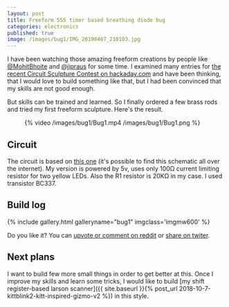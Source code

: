 ```yaml
---
layout: post
title: Freeform 555 timer based breathing diode bug
categories: electronics
published: true
image: /images/bug1/IMG_20190407_210103.jpg
---
```


I have been watching those amazing freeform creations by people like [@MohitBhoite](https://twitter.com/MohitBhoite) and [@jipraus](https://twitter.com/jipraus) for some time. I examined many entries for [the recent Circuit Sculpture Contest on hackaday.com](https://hackaday.io/contest/162559-circuit-sculpture-contest) and have been thinking, that I would love to build something like that, but I had been convinced that my skills are not good enough.

But skills can be trained and learned. So I finally ordered a few brass rods and tried my first freeform sculpture. Here's the result.

<figure >
    {% video /images/bug1/Bug1.mp4 /images/bug1/Bug1.png %}
</figure>

<!--more-->

## Circuit

The circuit is based on [this one](http://www.555-timer-circuits.com/up-down-fading-led.html) (it's possible to find this schematic all over the internet). My version is powered by 5v, uses only 100&#8486; current limiting resistor for two yellow LEDs. Also the R1 resistor is 20K&#8486; in my case. I used transistor BC337.

## Build log

{% include gallery.html galleryname="bug1" imgclass='imgmw600' %}

Do you like it? You can [upvote or comment on reddit](https://www.reddit.com/r/electronics/comments/bare66/my_first_freeform_circuit_creation_simple/) or [share on twiter](https://twitter.com/josefadamcik/status/1115173648283983872).

## Next plans

I want to build few more small things in order to get better at this. Once I improve my skills and learn some tricks, I would like to build [my shift register-based larson scanner]({{ site.baseurl }}{% post_url 2018-10-7-kittblink2-kitt-inspired-gizmo-v2 %}) in this style.